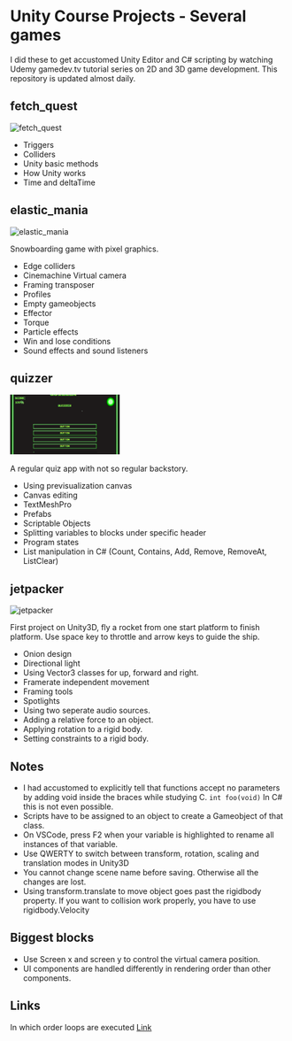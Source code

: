 # Unity Course Projects - Several games

I did these to get accustomed Unity Editor and C# scripting by watching Udemy gamedev.tv tutorial series on 2D and 3D game development. This repository is updated almost daily.

## fetch_quest
 <img src="md_assets/fetch_quest.gif" alt="fetch_quest" width="198" height="108">

- Triggers
- Colliders
- Unity basic methods
- How Unity works
- Time and deltaTime

## elastic_mania
 <img src="md_assets/elastic_mania.gif" alt="elastic_mania" width="198" height="108">

Snowboarding game with pixel graphics.

- Edge colliders
- Cinemachine Virtual camera
- Framing transposer
- Profiles
- Empty gameobjects
- Effector
- Torque
- Particle effects
- Win and lose conditions
- Sound effects and sound listeners

## quizzer
 <img src="md_assets/quizzer.gif" alt="elastic_mania" width="198" height="108">

A regular quiz app with not so regular backstory.

- Using previsualization canvas
- Canvas editing
- TextMeshPro
- Prefabs
- Scriptable Objects
- Splitting variables to blocks under specific header
- Program states
- List manipulation in C# (Count, Contains, Add, Remove, RemoveAt, ListClear)

## jetpacker
 <img src="md_assets/jetpacker.gif" alt="jetpacker" width="198" height="108">

First project on Unity3D, fly a rocket from one start platform to finish platform.
Use space key to throttle and arrow keys to guide the ship.

- Onion design
- Directional light
- Using Vector3 classes for up, forward and right.
- Framerate independent movement
- Framing tools
- Spotlights
- Using two seperate audio sources.
- Adding a relative force to an object.
- Applying rotation to a rigid body.
- Setting constraints to a rigid body.

## Notes
- I had accustomed to explicitly tell that functions accept no parameters by adding void inside the braces while studying C. `int foo(void)` In C# this is not even possible.
- Scripts have to be assigned to an object to create a Gameobject of that class.
- On VSCode, press F2 when your variable is highlighted to rename all instances of that variable.
- Use QWERTY to switch between transform, rotation, scaling and translation modes in Unity3D
- You cannot change scene name before saving. Otherwise all the changes are lost.
- Using transform.translate to move object goes past the rigidbody property. If you want to collision work properly, you
have to use rigidbody.Velocity

## Biggest blocks
- Use Screen x and screen y to control the virtual camera position.
- UI components are handled differently in rendering order than other components.

## Links
In which order loops are executed [Link](https://docs.unity3d.com/Manual/ExecutionOrder.html)
